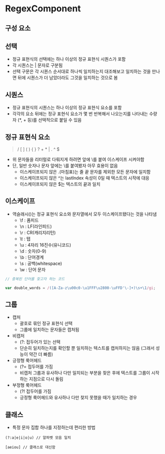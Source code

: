 # RegexComponent

## 구성 요소

## 선택

* 정규 표현식의 선택에는 하나 이상의 정규 표현식 시퀀스가 포함
* 각 시퀀스는 \| 문자로 구분됨
* 선택 구문은 각 시퀀스 순서대로 하나씩 일치하는지 대조해보고 일치하는 것을 만나면 뒤에 시퀀스가 더 남았더라도 그것을 일치하는 것으로 봄

## 시퀀스

* 정규 표현식의 시퀀스는 하나 이상의 정규 표현식 요소를 포함
* 각각의 요소 뒤에는 정규 표현식 요소가 몇 번 반복해서 나오는지를 나타내는 수량자 \(\*, + 등\)를 선택적으로 붙일 수 있음

## 정규 표현식 요소

> / \[ \] \( \) { } ? + \* \| . ^ $

* 위 문자들을 리터럴로 다뤄지게 하려면 앞에 \를 붙여 이스케이프 시켜야함
* 단, 일반 숫자나 문자 앞에는 \를 붙여봤자 아무 효용이 없음
  * 이스케이프되지 않은 .\(마침표\)는 줄 끝 문자를 제외한 모든 문자에 일치함
  * 이스케이프되지 않은 ^는 lastIndex 속성이 0일 때 텍스트의 시작에 대응
  * 이스케이프되지 않은 $는 텍스트의 끝과 일치

## 이스케이프

* 역슬래시\(\)는 정규 표현식 요소와 문자열에서 모두 이스케이프됐다는 것을 나타냄
  * \f : 폼피드
  * \n : LF\(라인피드\)
  * \r : CR\(캐리지리턴\)
  * \t : 탭
  * \u : 4자리 16진수\(유니코드\)
  * \d : 숫자\(0-9\)
  * \b : 단어경계
  * \s : 공백\(whitespace\)
  * \w : 단어 문자

```javascript
// 중복된 단어를 찾고자 하는 코드

var double_words = /([A-Za-z\u00c0-\u1FFF\u2800-\uFFD'\-]+)\s+\1/gi;
```

## 그룹

* 캡처
  * 괄호로 묶인 정규 표현식 선택
  * 그룹에 일치하는 문자들은 캡처됨
* 비캡처
  * \(?: 접두어가 있는 선택
  * 단순히 일치하는지를 확인할 뿐 일치하는 텍스트를 캡처하지는 않음 \(그래서 성능이 약간 더 빠름\)
* 긍정형 룩어헤드
  * \(?= 접두어를 가짐
  * 비캡처 그룹과 유사하나 다만 일치되는 부분을 찾은 후에 텍스트를 그룹이 시작하는 지점으로 다시 돌림
* 부정형 룩어헤드
  * \(?! 접두어를 가짐
  * 긍정형 룩어헤드와 유사하나 다만 찾지 못했을 때가 일치하는 경우

## 클래스

* 특정 문자 집합 하나를 지정하는데 편리한 방법

```text
(?:a|e|i|o|u) // 알파벳 모음 일치

[aeiou] // 클래스로 대신함
```

